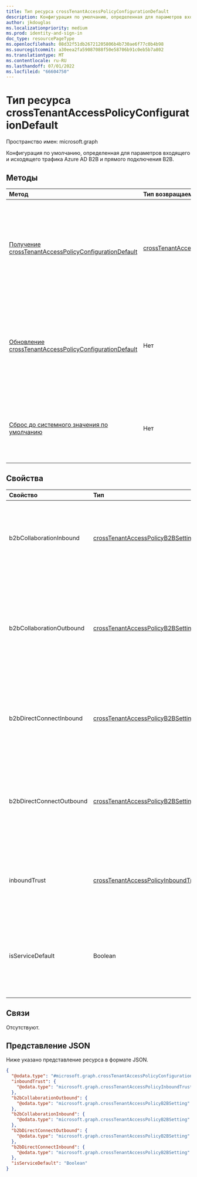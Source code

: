 ```yaml
---
title: Тип ресурса crossTenantAccessPolicyConfigurationDefault
description: Конфигурация по умолчанию, определенная для параметров входящего и исходящего трафика Azure AD B2B и прямого подключения B2B.
author: jkdouglas
ms.localizationpriority: medium
ms.prod: identity-and-sign-in
doc_type: resourcePageType
ms.openlocfilehash: 08d32f51db26721205806b4b730ae6f77c0b4b98
ms.sourcegitcommit: a30eea2fa59087088f50e58706b91c0eb5b7a802
ms.translationtype: MT
ms.contentlocale: ru-RU
ms.lasthandoff: 07/01/2022
ms.locfileid: "66604750"
---
```

# <a name="crosstenantaccesspolicyconfigurationdefault-resource-type"></a>Тип ресурса crossTenantAccessPolicyConfigurationDefault

Пространство имен: microsoft.graph

Конфигурация по умолчанию, определенная для параметров входящего и исходящего трафика Azure AD B2B и прямого подключения B2B.

## <a name="methods"></a>Методы

|Метод|Тип возвращаемых данных|Описание|
|:---|:---|:---|
|[Получение crossTenantAccessPolicyConfigurationDefault](../api/crosstenantaccesspolicyconfigurationdefault-get.md)|[crossTenantAccessPolicyConfigurationDefault](../resources/crosstenantaccesspolicyconfigurationdefault.md)|Получите конфигурацию по умолчанию для совместной работы B2B и параметров прямого подключения B2B для входящего и исходящего трафика.|
|[Обновление crossTenantAccessPolicyConfigurationDefault](../api/crosstenantaccesspolicyconfigurationdefault-update.md)|Нет|Обновите конфигурацию по умолчанию для совместной работы B2B и параметров прямого подключения B2B для входящего и исходящего трафика.|
|[Сброс до системного значения по умолчанию](../api/crosstenantaccesspolicyconfigurationdefault-resettosystemdefault.md)|Нет|Сбросьте конфигурацию по умолчанию для политики межтенантного доступа к параметрам системы по умолчанию.|

## <a name="properties"></a>Свойства

|Свойство|Тип|Описание|
|:---|:---|:---|
| b2bCollaborationInbound | [crossTenantAccessPolicyB2BSetting](../resources/crosstenantaccesspolicyb2bsetting.md) |Определяет конфигурацию по умолчанию для пользователей из других организаций, которые имеют доступ к ресурсам Azure AD B2B. |
| b2bCollaborationOutbound | [crossTenantAccessPolicyB2BSetting](../resources/crosstenantaccesspolicyb2bsetting.md) |Определяет конфигурацию по умолчанию для пользователей в организации, которые будут получать исходящий доступ к ресурсам в другой организации с помощью Azure AD B2B. |
| b2bDirectConnectInbound  |[crossTenantAccessPolicyB2BSetting](../resources/crosstenantaccesspolicyb2bsetting.md) | Определяет конфигурацию по умолчанию для пользователей из других организаций, которые имеют доступ к ресурсам через Azure AD B2B. |
| b2bDirectConnectOutbound | [crossTenantAccessPolicyB2BSetting](../resources/crosstenantaccesspolicyb2bsetting.md) |Определяет конфигурацию по умолчанию для исходящих пользователей в организации для доступа к ресурсам в другой организации через Azure AD B2B. |
| inboundTrust | [crossTenantAccessPolicyInboundTrust](../resources/crosstenantaccesspolicyinboundtrust.md) | Определяет конфигурацию по умолчанию для доверия другим утверждениям условного доступа от внешних Azure AD организаций. |
| isServiceDefault | Boolean | Если `true`используется конфигурация по умолчанию, задана конфигурация системы по умолчанию. Если `false`параметры по умолчанию настроены. |

## <a name="relationships"></a>Связи

Отсутствуют.

## <a name="json-representation"></a>Представление JSON

Ниже указано представление ресурса в формате JSON.
<!-- {
  "blockType": "resource",
  "keyProperty": "id",
  "@odata.type": "microsoft.graph.crossTenantAccessPolicyConfigurationDefault",
  "openType": false
}
-->

``` json
{
  "@odata.type": "#microsoft.graph.crossTenantAccessPolicyConfigurationDefault",
  "inboundTrust": {
    "@odata.type": "microsoft.graph.crossTenantAccessPolicyInboundTrust"
  },
  "b2bCollaborationOutbound": {
    "@odata.type": "microsoft.graph.crossTenantAccessPolicyB2BSetting"
  },
  "b2bCollaborationInbound": {
    "@odata.type": "microsoft.graph.crossTenantAccessPolicyB2BSetting"
  },
  "b2bDirectConnectOutbound": {
    "@odata.type": "microsoft.graph.crossTenantAccessPolicyB2BSetting"
  },
  "b2bDirectConnectInbound": {
    "@odata.type": "microsoft.graph.crossTenantAccessPolicyB2BSetting"
  },
  "isServiceDefault": "Boolean"
}
```

